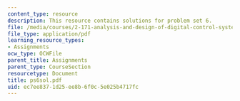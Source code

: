 ```yaml
---
content_type: resource
description: This resource contains solutions for problem set 6.
file: /media/courses/2-171-analysis-and-design-of-digital-control-systems-fall-2006/ec7ee8371d25ee8b6f0c5e025b4717fc_ps6sol.pdf
file_type: application/pdf
learning_resource_types:
- Assignments
ocw_type: OCWFile
parent_title: Assignments
parent_type: CourseSection
resourcetype: Document
title: ps6sol.pdf
uid: ec7ee837-1d25-ee8b-6f0c-5e025b4717fc
---
```

